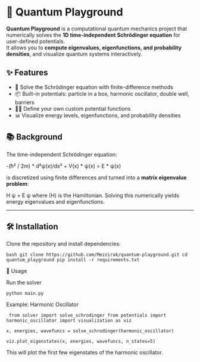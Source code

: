 # 🌌 Quantum Playground

**Quantum Playground** is a computational quantum mechanics project that numerically solves the **1D time-independent Schrödinger equation** for user-defined potentials.  
It allows you to **compute eigenvalues, eigenfunctions, and probability densities**, and visualize quantum systems interactively.

## ✨ Features
- 🔬 Solve the Schrödinger equation with finite-difference methods  
- 📦 Built-in potentials: particle in a box, harmonic oscillator, double well, barriers  
- 🧑‍💻 Define your own custom potential functions  
- 📊 Visualize energy levels, eigenfunctions, and probability densities  

## 📚 Background
The time-independent Schrödinger equation:

-(ħ² / 2m) * d²ψ(x)/dx² + V(x) * ψ(x) = E * ψ(x)

is discretized using finite differences and turned into a **matrix eigenvalue problem**:

H ψ = E ψ
where \(H\) is the Hamiltonian. Solving this numerically yields energy eigenvalues and eigenfunctions.

---

## 🛠 Installation
Clone the repository and install dependencies:

</pre>```bash
git clone https://github.com/Mezzirak/quantum-playground.git
cd quantum_playground
pip install -r requirements.txt``` </pre>


🚀 Usage

Run the solver

</pre>```python main.py``` </pre>

Example: Harmonic Oscillator

</pre>``` from solver import solve_schrodinger
from potentials import harmonic_oscillator
import visualization as viz``` </pre>

</pre>```x, energies, wavefuncs = solve_schrodinger(harmonic_oscillator)``` </pre>

</pre>```viz.plot_eigenstates(x, energies, wavefuncs, n_states=5)``` </pre>

This will plot the first few eigenstates of the harmonic oscillator.
